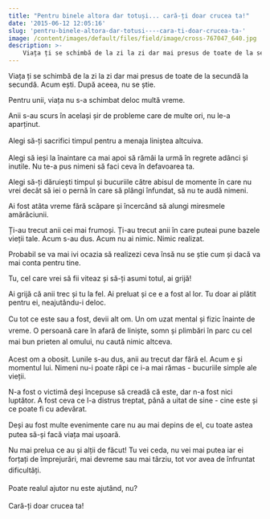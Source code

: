 ```yaml
---
title: "Pentru binele altora dar totuși... cară-ți doar crucea ta!"
date: '2015-06-12 12:05:16'
slug: 'pentru-binele-altora-dar-totusi----cara-ti-doar-crucea-ta-'
image: /content/images/default/files/field/image/cross-767047_640.jpg
description: >-
    Viața ți se schimbă de la zi la zi dar mai presus de toate de la secundă la secundă. Acum ești. După aceea, nu se știe.Pentru unii, viața nu s-a schimbat deloc multă vreme.Anii s-au scurs în același
---
```

<div class="kg-card-markdown"><p>Viața ți se schimbă de la zi la zi dar mai presus de toate de la secundă la secundă. Acum ești. După aceea, nu se știe.</p>
<p>Pentru unii, viața nu s-a schimbat deloc multă vreme.</p>
<p>Anii s-au scurs în același șir de probleme care de multe ori, nu le-a aparținut.</p>
<p>Alegi să-ți sacrifici timpul  pentru <span style="line-height: 20.7999992370605px;">a </span>menaja<span style="line-height: 1.6;"> </span>liniștea<span style="line-height: 1.6;"> </span>altcuiva<span style="line-height: 1.6;">.</span></p>
<p>Alegi să ieși la înaintare ca mai apoi să rămâi la urmă în regrete adânci și inutile. Nu te-a pus nimeni să faci ceva în defavoarea ta.</p>
<p>Alegi să-ți dăruiești timpul și bucuriile către abisul de momente în care nu vrei decât să iei o pernă în care să plângi înfundat, să nu te audă nimeni.</p>
<p>Ai fost atâta vreme fără scăpare și încercând să alungi miresmele amărăciunii.</p>
<p>Ți-au trecut anii cei mai frumoși. Ți-au trecut anii în care puteai pune bazele vieții tale. Acum s-au dus. Acum nu ai nimic. Nimic realizat.</p>
<p>Probabil se va mai ivi ocazia să realizezi ceva însă nu se știe cum și dacă va mai conta pentru tine.</p>
<p>Tu, cel care vrei să fii viteaz și să-ți asumi totul, ai grijă!</p>
<p>Ai grijă că anii trec și tu la fel. Ai preluat și ce e a fost al lor. Tu doar ai plătit pentru ei, neajutându-i deloc.</p>
<p>Cu tot ce este sau a fost, devii alt om. Un om uzat <span style="line-height: 20.7999992370605px;">mental</span><span style="line-height: 20.7999992370605px;"> </span><span style="line-height: 20.7999992370605px;"> </span><span style="line-height: 20.7999992370605px;">și </span>fizic<span style="line-height: 1.6;"> </span>înainte<span style="line-height: 1.6;"> de </span>vreme<span style="line-height: 1.6;">. O </span>persoană<span style="line-height: 1.6;"> care </span>în afară<span style="line-height: 1.6;"> de </span>liniște<span style="line-height: 1.6;">, </span>somn<span style="line-height: 1.6;"> și </span>plimbări<span style="line-height: 1.6;"> în </span>parc<span style="line-height: 1.6;"> cu cel mai bun </span>prieten<span style="line-height: 1.6;"> al </span>omului<span style="line-height: 1.6;">, nu </span>caută<span style="line-height: 1.6;"> </span>nimic<span style="line-height: 1.6;"> </span>altceva<span style="line-height: 1.6;">.</span></p>
<p>Acest om a obosit. Lunile s-au dus, anii au trecut dar fără el. Acum e și momentul lui. Nimeni nu-i poate răpi ce i-a mai rămas - bucuriile simple ale vieții.</p>
<p>N-a fost o victimă deși începuse să creadă că este, dar n-a fost nici luptător. A fost ceva ce l-a distrus treptat, până a uitat de sine - cine este și ce poate fi cu adevărat.</p>
<p>Deși au fost <span style="line-height: 20.7999992370605px;"> </span>multe<span style="line-height: 20.7999992370605px;"> </span> evenimente care nu au mai depins de el,  cu toate astea putea să-și facă viața mai ușoară.</p>
<p>Nu mai prelua ce au și alții de făcut! Tu vei ceda, nu vei mai putea iar ei <span style="line-height:20.7999992370605px"> </span><span style="line-height:20.7999992370605px">forțați de împrejurări, mai </span>devreme<span style="line-height: 20.7999992370605px;"> sau mai </span>târziu, <span style="line-height: 20.7999992370605px;">tot vor avea de înfruntat dificultăți</span><span style="line-height: 1.6;">.</span></p>
<p><span style="line-height:20.7999992370605px">Poate </span><span style="line-height:20.7999992370605px">r</span><span style="line-height:20.7999992370605px">ealul</span><span style="line-height:20.7999992370605px"> ajutor nu este ajutând, nu?</span></p>
<p><span style="line-height:1.6">Cară-ți doar crucea ta!</span><span style="line-height:1.6"> </span></p>
</div>
    